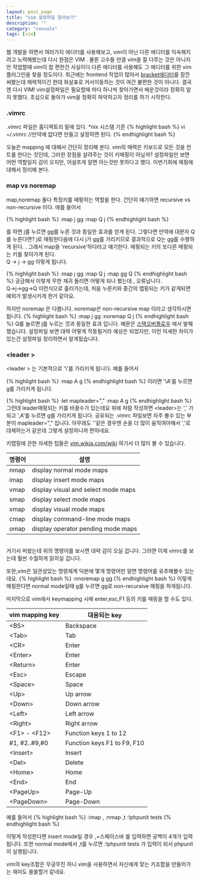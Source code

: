 ```yaml
---
layout: post_page
title: "vim 설정파일 알아보기"
description: ""
category: "console"
tags: [vim]
---
```

웹 개발을 하면서 여러가지 에디터를 사용해보고, vim이 아닌 다른 에디터를 익숙해지려고 노력해봤는데 다시 원점은 VIM . 물론 고수들 만큼 vim을 잘 다루는 것은 아니지만 작업할때 vim이 참 편한건 사실이다.다른 에디터를 사용해도 그 에디터를 위한 vim플러그인을 찾을 정도이다. 최근에는 frontend 작업이 많아서 [bracket에디터](http://brackets.io/)를 잠깐 써봤는데 매력적이긴 한데 화살표로 커서이동하는 것이 여간 불편한 것이 아니다. 결국엔 다시 VIM! 
vim설정파일은 필요할때 마다 하나씩 찾아가면서 배운것이라 정확히 알지 못했다. 초심으로 돌아가 vim을 정확히 파악하고자 정리를 하기 시작한다. 

### .vimrc 

.vimrc 파일은 홈디렉토리 밑에 있다. \*nix 시스템 기준
{% highlight bash %}
vi ~/.vimrc //만약에 없다면 만들고 설정하면 된다.
{% endhighlight bash %}

오늘은 mapping 에 대해서 간단히 정리해 본다. 
vim의 매력은 키보드로 모든 것을 컨트롤 한다는 것인데, 그러한 장점을 살려주는 것이 키매핑이 아닐까? 설정파일만 보면 어떤 역할일지 감이 오지만, 어설프게 알면 아는것만 못하다고 했다. 이번기회에 매핑에 대해서 정리해 본다.

###  map vs noremap
map,noremap 둘다 특정키를 매핑하는 역할을 한다. 간단히 얘기하면 recursive vs non-recursive 이다. 
에를 들어서

{% highlight bash %}
:map j gg
:map Q j
{% endhighlight bash %}

를 하면 j를 누르면 gg를 누른 것과 동일한 효과를 얻게 된다. 그렇다면 만약에 대문자 Q를 누른다면? j로 매핑한다음에 다시 j가 gg를 가리키므로 결과적으로 Q는 gg를 수행하게 된다. . 그래서 map을 'recursive'하다라고 얘기한다. 매핑되는 키의 또다른 매핑되는 키를 찾아가게 된다.<br/> 
Q -> j -> gg 이렇게 됩니다.

{% highlight bash %}
:map j gg
:map Q j
:map gg Q
{% endhighlight bash %}
궁금해서 이렇게 무한 재귀 돌리면 어떻게 되나 봤는데 , 오류납니다. <br/>
Q->j->gg->Q 이런식으로 흘러가는데, 처음 누른키와 중간의 맵핑되는 키가 같게되면 예외가 발생시키게 한거 같아요.


하지만 noremap 은 다릅니다. 
noremap은 non-recursive map 이라고 생각하시면 됩니다. 
{% highlight bash %}
:map j gg
:noremap Q j
{% endhighlight bash %}
Q를 눌르면 j를 누르는 것과 동일한 효과 입니다. 
예문은 [스택오버플로우](http://stackoverflow.com/questions/3776117/vim-what-is-the-difference-between-the-remap-noremap-nnoremap-and-vnoremap-ma) 에서 발췌 했습니다.
설정파일 보면 대략 어떻게 작동될거라 예상은 되었지만, 이런 미세한 차이가 있는건 설정파일 정리하면서 알게됬습니다.  

### &lt;leader &gt;
&lt;leader &gt; 는 기본적으로 '\\'를 가리키게 됩니다. 예를 들어서 

{% highlight bash %}
:map <leader>A g
{% endhighlight bash %}
이러면 '\\A'를 누르면 g를 가리키게 됩니다.

{% highlight bash %}
:let mapleader="," 
:map <leader>A g
{% endhighlight bash %} 
그런데 leader매핑되는 키를 바꿀수가 있는데요 위에 처럼 작성하면 &lt;leader&gt;는 ',' 가 되고 ',A'를 누르면 g를 가리키게 됩니다.
공유되는 .vimrc 파일보면 자주 볼수 있는 부분이 mapleader="," 입니다. 아무래도 '\'같은 경우엔 손을 더 많이 움직여야해서 ','로 대체하는거 같은데 그렇게 설정하니까 편하네요. 

키맵핑에 관한 자세한 팁들은 
[vim.wikia.com/wiki](http://vim.wikia.com/wiki/Mapping_keys_in_Vim_-_Tutorial_%28Part_1%29) 여기서 더 많이 볼 수 있습니다. 

|명령어            | 설명|
|------------------|-------------|
|nmap              | display normal mode maps  |
|imap              | display insert mode maps  |
|vmap              | display visual and select mode maps  |
|smap              | display select mode maps  |
|xmap              | display visual mode maps  |
|cmap              | display command-line mode maps |
|omap              | display operator pending mode maps |

<br/>
거기서 퍼왔는데 위의 명령어를 보시면 대략 감이 오실 겁니다. 그러면 이제 vimrc를 보는데 훨씬 수월하게 읽히실 겁니다. <br/>

또한,vim은 일관성있는 명령체계 덕분에 몇개 명령어만 알면 명령어를 유추해볼수 있는데요. 
{% highlight bash %}
:nnoremap g gg
{% endhighlight bash %}
이렇게 매핑한다면 normal mode일때 g를 누르면 gg로 non-recursive 매핑을 하게됩니다. 

마지막으로 vim에서 keymapping 시에 enter,esc,F1 등의 키를 매핑을 할 수도 있다. 

| vim mapping key             | 대응되는 key
|-----------------------------|---------------|
|&lt;BS&gt;                   |Backspace      |
|&lt;Tab&gt;                  |Tab            |
|&lt;CR&gt;                   |Enter          |
|&lt;Enter&gt;                |Enter          |
|&lt;Return&gt;               |Enter          |
|&lt;Esc&gt;                  |Escape         |
|&lt;Space&gt;                |Space          |
|&lt;Up&gt;                   |Up arrow       |
|&lt;Down&gt;                 |Down arrow     |
|&lt;Left&gt;                 |Left arrow     |
|&lt;Right&gt;                |Right arrow    |
|&lt;F1&gt; - &lt;F12&gt;     |Function keys 1 to 12       |
|#1, #2..#9,#0                |Function keys F1 to F9, F10 |
|&lt;Insert&gt;               |Insert                      |
|&lt;Del&gt;                  |Delete                      |
|&lt;Home&gt;                 |Home                        |
|&lt;End&gt;                  |End                         |
|&lt;PageUp&gt;               |Page-Up                     |
|&lt;PageDown&gt;             |Page-Down                   |

예를 들어서 
{% highlight bash %}
:imap ,<Space> <Space><Space><Space><Space>
:nmap ,t :!phpunit tests
{% endhighlight bash %}

이렇게 작성한다면 insert mode일 경우 ,+스페이스바 를 입력하면 공백이 4개가 입력됩니다.
또한 normal mode에서 ,t를 누르면 :!phpunit tests 가 입력이 되서 phpunit이 실행됩니다. 

vim의 key조합은 무궁무진 하니 vim을 사용하면서 자신에게 맞는 키조합을 만들어가는 재미도 쏠쏠할거 같네요.
